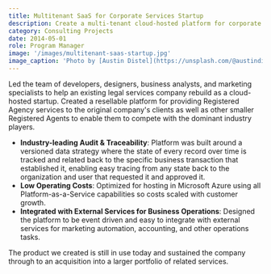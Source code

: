 ```yaml
---
title: Multitenant SaaS for Corporate Services Startup
description: Create a multi-tenant cloud-hosted platform for corporate legal services.
category: Consulting Projects
date: 2014-05-01
role: Program Manager
image: '/images/multitenant-saas-startup.jpg'
image_caption: 'Photo by [Austin Distel](https://unsplash.com/@austindistel)'
---
```


Led the team of developers, designers, business analysts, and marketing specialists to help an existing legal services company rebuild as a cloud-hosted startup.  Created a resellable platform for providing Registered Agency services to the original company's clients as well as other smaller Registered Agents to enable them to compete with the dominant industry players.

* **Industry-leading Audit & Traceability**: Platform was built around a versioned data strategy where the state of every record over time is tracked and related back to the specific business transaction that established it, enabling easy tracing from any state back to the organization and user that requested it and approved it.
* **Low Operating Costs**: Optimized for hosting in Microsoft Azure using all Platform-as-a-Service capabilities so costs scaled with customer growth.
* **Integrated with External Services for Business Operations**: Designed the platform to be event driven and easy to integrate with external services for marketing automation, accounting, and other operations tasks.

The product we created is still in use today and sustained the company through to an acquisition into a larger portfolio of related services.